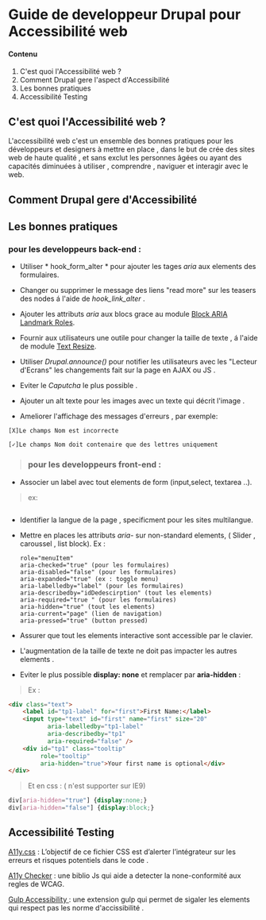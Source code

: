 # Guide de developpeur Drupal pour Accessibilité web

#### Contenu 

 1. C'est quoi l'Accessibilité web ?
 2. Comment Drupal gere l'aspect d'Accessibilité 
 3. Les bonnes pratiques
 4. Accessibilité Testing
 

## C'est quoi l'Accessibilité web ?

L'accessibilité web c'est un ensemble des bonnes pratiques pour les développeurs et designers à mettre en place , dans le but de crée des sites web de haute qualité , et sans exclut les personnes âgées ou ayant des capacités diminuées à utiliser , comprendre , naviguer et interagir avec le web.

## Comment Drupal gere d'Accessibilité 

## Les bonnes pratiques

 ### pour les developpeurs back-end :

+ Utiliser * hook_form_alter * pour ajouter les tages *aria* aux elements des formulaires.

+ Changer ou supprimer le message des liens "read more" sur les teasers des nodes á l'aide de  *hook_link_alter* .

+ Ajouter les attributs *aria* aux blocs grace au module [Block ARIA Landmark Roles](https://www.drupal.org/project/block_aria_landmark_roles).

+ Fournir aux utilisateurs une outile pour changer la taille de texte , á l'aide de module [Text Resize](https://www.drupal.org/project/text_resize).   
+ Utiliser *Drupal.announce()* pour notifier les utilisateurs avec les "Lecteur d'Ecrans" les changements fait sur la page en AJAX ou JS .
+ Eviter le *Caputcha* le plus possible .
+ Ajouter un alt texte pour les images avec un texte qui décrit l'image .
+ Ameliorer l'affichage des messages d'erreurs , par exemple: 

``` [X]Le champs Nom est incorrecte ``` 

``` [✓]Le champs Nom doit contenaire que des lettres uniquement ```
> ### pour les developpeurs front-end :
+ Associer un label avec tout elements de form (input,select, textarea ..).

> ex:
```html


```
+ Identifier la langue de la page , specificment pour les sites multilangue.
+ Mettre en places les attributs *aria-* sur non-standard elements, ( Slider , caroussel , list block).
 Ex :

	```
	role="menuItem"
	aria-checked="true" (pour les formulaires)
	aria-disabled="false" (pour les formulaires)
	aria-expanded="true" (ex : toggle menu)
	aria-labelledby="label" (pour les formulaires)
	aria-describedby="idDedescirption" (tout les elements)
	aria-required="true " (pour les formulaires)
	aria-hidden="true" (tout les elements)
	aria-current="page" (lien de navigation)
	aria-pressed="true" (button pressed)
	```

+ Assurer que tout les elements interactive sont accessible par le clavier.
+ L'augmentation de la taille de texte ne doit pas impacter les autres elements .
+ Eviter le plus possible **display: none** et remplacer par **aria-hidden** :
> Ex : 
```html
<div class="text">
    <label id="tp1-label" for="first">First Name:</label>
    <input type="text" id="first" name="first" size="20"
           aria-labelledby="tp1-label"
           aria-describedby="tp1"
           aria-required="false" />
    <div id="tp1" class="tooltip"
         role="tooltip"
         aria-hidden="true">Your first name is optional</div>
</div>
```

> Et en css : ( n'est supporter sur IE9)

```css
div[aria-hidden="true"] {display:none;}
div[aria-hidden="false"] {display:block;}
```

## Accessibilité Testing

[A11y.css](https://github.com/ffoodd/a11y.css)  : L’objectif de ce fichier CSS est d’alerter l’intégrateur sur les erreurs et risques potentiels dans le code .

[A11y Checker](https://muhnad.github.io/a11y-checker/)  : une biblio Js qui aide a detecter la none-conformité aux regles de WCAG.

[Gulp Accessibility ](https://github.com/yargalot/gulp-accessibility)  : une extension gulp qui permet de sigaler les elements qui respect pas les norme d'accissibilité .


